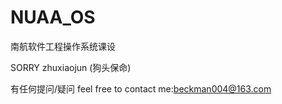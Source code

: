 # NUAA_OS
南航软件工程操作系统课设

SORRY zhuxiaojun (狗头保命)

有任何提问/疑问 feel free to contact me:beckman004@163.com